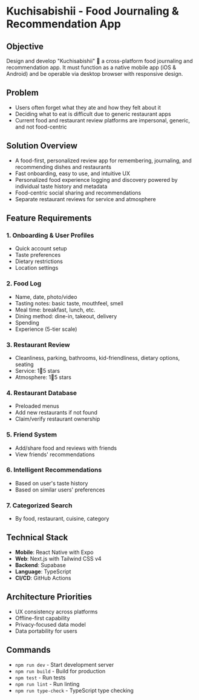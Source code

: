 # Kuchisabishii - Food Journaling & Recommendation App

## Objective
Design and develop "Kuchisabishii"  a cross-platform food journaling and recommendation app. It must function as a native mobile app (iOS & Android) and be operable via desktop browser with responsive design.

## Problem
- Users often forget what they ate and how they felt about it
- Deciding what to eat is difficult due to generic restaurant apps
- Current food and restaurant review platforms are impersonal, generic, and not food-centric

## Solution Overview
- A food-first, personalized review app for remembering, journaling, and recommending dishes and restaurants
- Fast onboarding, easy to use, and intuitive UX
- Personalized food experience logging and discovery powered by individual taste history and metadata
- Food-centric social sharing and recommendations
- Separate restaurant reviews for service and atmosphere

## Feature Requirements

### 1. Onboarding & User Profiles
- Quick account setup
- Taste preferences
- Dietary restrictions
- Location settings

### 2. Food Log
- Name, date, photo/video
- Tasting notes: basic taste, mouthfeel, smell
- Meal time: breakfast, lunch, etc.
- Dining method: dine-in, takeout, delivery
- Spending
- Experience (5-tier scale)

### 3. Restaurant Review
- Cleanliness, parking, bathrooms, kid-friendliness, dietary options, seating
- Service: 15 stars
- Atmosphere: 15 stars

### 4. Restaurant Database
- Preloaded menus
- Add new restaurants if not found
- Claim/verify restaurant ownership

### 5. Friend System
- Add/share food and reviews with friends
- View friends' recommendations

### 6. Intelligent Recommendations
- Based on user's taste history
- Based on similar users' preferences

### 7. Categorized Search
- By food, restaurant, cuisine, category

## Technical Stack
- **Mobile**: React Native with Expo
- **Web**: Next.js with Tailwind CSS v4
- **Backend**: Supabase
- **Language**: TypeScript
- **CI/CD**: GitHub Actions

## Architecture Priorities
- UX consistency across platforms
- Offline-first capability
- Privacy-focused data model
- Data portability for users

## Commands
- `npm run dev` - Start development server
- `npm run build` - Build for production
- `npm test` - Run tests
- `npm run lint` - Run linting
- `npm run type-check` - TypeScript type checking
